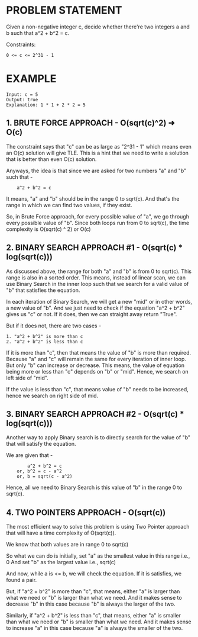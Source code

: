 # PROBLEM STATEMENT

Given a non-negative integer c, decide whether there're two integers a and b such that a^2 + b^2 = c.

Constraints:

    0 <= c <= 2^31 - 1


# EXAMPLE

    Input: c = 5
    Output: true
    Explanation: 1 * 1 + 2 * 2 = 5

## **1. BRUTE FORCE APPROACH - O(sqrt(c)^2) ➜ O(c)**

The constraint says that "c" can be as large as "2^31 - 1" which means even an O(c) solution will give TLE. This is a hint that we need to write a solution that is better than even O(c) solution. 

Anyways, the idea is that since we are asked for two numbers "a" and "b" such that - 

		a^2 + b^2 = c
		
It means, "a" and "b" should be in the range 0 to sqrt(c). And that's the range in which we can find two values, if they exist.

So, in Brute Force approach, for every possible value of "a", we go through every possible value of "b". Since both loops run from 0 to sqrt(c), the time complexity is O(sqrt(c) ^ 2) or O(c)
		
		
## **2. BINARY SEARCH APPROACH #1 - O(sqrt(c) * log(sqrt(c)))**

As discussed above, the range for both "a" and "b" is from 0 to sqrt(c). This range is also in a sorted order. This means, instead of linear scan, we can use Binary Search in the inner loop such that we search for a valid value of "b" that satisfies the equation.

In each iteration of Binary Search, we will get a new "mid" or in other words, a new value of "b". And we just need to check if the equation "a^2 + b^2" gives us "c" or not. If it does, then we can straight away return "True".

But if it does not, there are two cases - 

	1. "a^2 + b^2" is more than c
	2. "a^2 + b^2" is less than c

If it is more than "c", then that means the value of "b" is more than required. Because "a" and "c" will remain the same for every iteration of inner loop. But only "b" can increase or decrease. This means, the value of equation being more or less than "c" depends on "b" or "mid". Hence, we search on left side of "mid".

If the value is less than "c", that means value of "b" needs to be increased, hence we search on right side of mid.

## **3. BINARY SEARCH APPROACH #2 - O(sqrt(c) * log(sqrt(c)))**

Another way to apply Binary search is to directly search for the value of "b" that will satisfy the equation. 

We are given that - 
		
			a^2 + b^2 = c
		or, b^2 = c - a^2
		or, b = sqrt(c - a^2)
		
Hence, all we need to Binary Search is this value of "b" in the range 0 to sqrt(c).

## **4. TWO POINTERS APPROACH - O(sqrt(c))**

The most efficient way to solve this problem is using Two Pointer approach that will have a time complexity of O(sqrt(c)).

We know that both values are in range 0 to sqrt(c)

So what we can do is initially, set "a" as the smallest value in this range i.e., 0
And set "b" as the largest value i.e., sqrt(c)

And now, while a is <= b, we will check the equation. If it is satisfies, we found a pair.

But, if "a^2 + b^2" is more than "c", that means, either "a" is larger than what we need or "b" is larger than what we need. And it makes sense to decrease "b" in this case because "b" is always the larger of the two.

Similarly, if "a^2 + b^2" is less than "c", that means, either "a" is smaller than what we need or "b" is smaller than what we need. And it makes sense to increase "a" in this case because "a" is always the smaller of the two.

